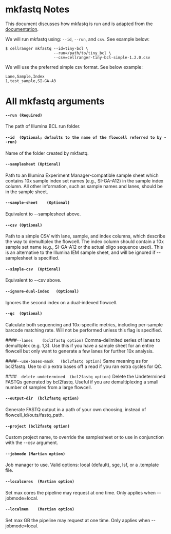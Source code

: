 # mkfastq Notes
This document discusses how mkfastq is run and is adapted from the [documentation](https://support.10xgenomics.com/single-cell-gene-expression/software/pipelines/latest/using/mkfastq).

We will run mkfastq using: `--id`, `--run`, and `csv`. See example below:

```
$ cellranger mkfastq --id=tiny-bcl \
                     --run=/path/to/tiny_bcl \
                     --csv=cellranger-tiny-bcl-simple-1.2.0.csv
```

We will use the preferred simple csv format. See below example:

```
Lane,Sample,Index
1,test_sample,SI-GA-A3
```

# All mkfastq arguments

#### `--run	(Required)` 
The path of Illumina BCL run folder.

#### `--id	(Optional; defaults to the name of the flowcell referred to by --run)` 
Name of the folder created by mkfastq.

#### `--samplesheet	(Optional)` 
Path to an Illumina Experiment Manager-compatible sample sheet which contains 10x sample index set names (e.g., SI-GA-A12) in the sample index column. All other information, such as sample names and lanes, should be in the sample sheet.

#### `--sample-sheet	(Optional)` 
Equivalent to --samplesheet above.

#### `--csv	(Optional)` 
Path to a simple CSV with lane, sample, and index columns, which describe the way to demultiplex the flowcell. The index column should contain a 10x sample set name (e.g., SI-GA-A12 or the actual oligo sequence used). This is an alternative to the Illumina IEM sample sheet, and will be ignored if --samplesheet is specified.

#### `--simple-csv	(Optional)` 
Equivalent to --csv above.

#### `--ignore-dual-index	(Optional)` 
Ignores the second index on a dual-indexed flowcell.

#### `--qc	(Optional)` 
Calculate both sequencing and 10x-specific metrics, including per-sample barcode matching rate. Will not be performed unless this flag is specified.

####`--lanes	(bcl2fastq option)` 
Comma-delimited series of lanes to demultiplex (e.g. 1,3). Use this if you have a sample sheet for an entire flowcell but only want to generate a few lanes for further 10x analysis.

####`--use-bases-mask	(bcl2fastq option)` 
Same meaning as for bcl2fastq. Use to clip extra bases off a read if you ran extra cycles for QC.

####`--delete-undetermined	(bcl2fastq option)` 
Delete the Undetermined FASTQs generated by bcl2fastq. Useful if you are demultiplexing a small number of samples from a large flowcell.

#### `--output-dir	(bcl2fastq option)` 
Generate FASTQ output in a path of your own choosing, instead of flowcell_id/outs/fastq_path.

#### `--project	(bcl2fastq option)` 
Custom project name, to override the samplesheet or to use in conjunction with the --csv argument.

#### `--jobmode	(Martian option)` 
Job manager to use. Valid options: local (default), sge, lsf, or a .template file.

#### `--localcores	(Martian option)` 
Set max cores the pipeline may request at one time. Only applies when --jobmode=local.

#### `--localmem	(Martian option)` 
Set max GB the pipeline may request at one time. Only applies when --jobmode=local.

